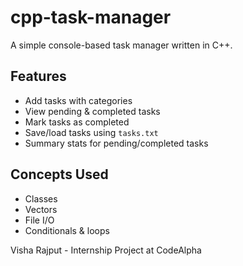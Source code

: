 # cpp-task-manager

A simple console-based task manager written in C++.

## Features
- Add tasks with categories
- View pending & completed tasks
- Mark tasks as completed
- Save/load tasks using `tasks.txt`
- Summary stats for pending/completed tasks

## Concepts Used
- Classes
- Vectors
- File I/O
- Conditionals & loops


Visha Rajput - Internship Project at CodeAlpha
